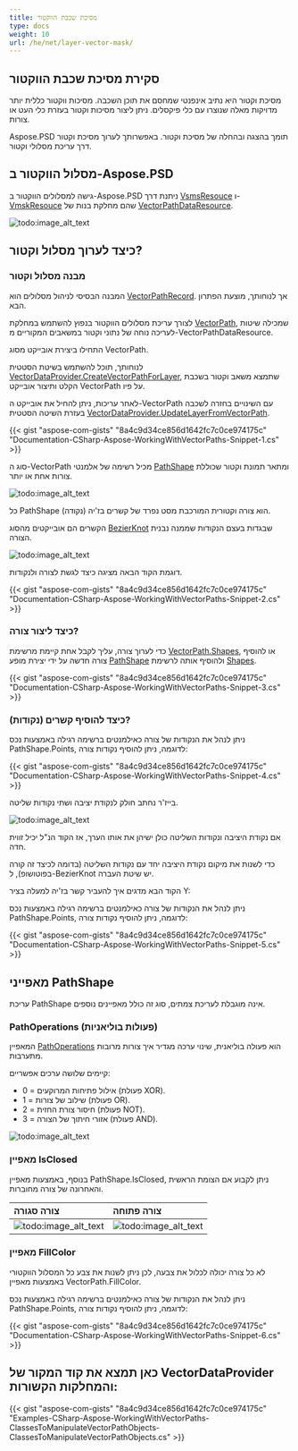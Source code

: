 ```yaml
---
title: מסיכת שכבת הווקטור
type: docs
weight: 10
url: /he/net/layer-vector-mask/
---
```


## **סקירת מסיכת שכבת הווקטור**
מסיכת וקטור היא נתיב אינפנטי שמחסם את תוכן השכבה. מסיכות ווקטור כללית יותר מדויקות מאלה שנוצרו עם כלי פיקסלים. ניתן ליצור מסיכות וקטור בעזרת כלי העט או צורות.

Aspose.PSD תומך בהצגה ובהחלה של מסיכת וקטור. באפשרותך לערוך מסיכת וקטור דרך עריכת מסלולי וקטור.
## **מסלול הווקטור ב-Aspose.PSD**
גישה למסלולים הווקטור ב-Aspose.PSD ניתנת דרך [VsmsResouce](https://reference.aspose.com/psd/net/aspose.psd.fileformats.psd.layers.layerresources/vsmsresource) ו-[VmskResouce](https://reference.aspose.com/psd/net/aspose.psd.fileformats.psd.layers.layerresources/vmskresource) שהם מחלקת בנות של [VectorPathDataResource](https://reference.aspose.com/psd/net/aspose.psd.fileformats.psd.layers.layerresources/vectorpathdataresource).

![todo:image_alt_text](layer-vector-mask_0.png)

## **כיצד לערוך מסלול וקטור?**
### **מבנה מסלול וקטור**
המבנה הבסיסי לניהול מסלולים הוא [VectorPathRecord](https://reference.aspose.com/psd/net/aspose.psd.fileformats.core.vectorpaths/vectorpathrecord). אך לנוחותך, מוצעת הפתרון הבא.


לצורך עריכת מסלולים הווקטור בנפוץ להשתמש במחלקת [VectorPath](https://gist.github.com/aspose-com-gists/8a4c9d34ce856d1642fc7c0ce974175c#file-examples-csharp-aspose-workingwithvectorpaths-classestomanipulatevectorpathobjects-classestomanipulatevectorpathobjects-cs), שמכילה שיטות לעריכה נוחה של נתוני וקטור במשאבים המקוריים מ-VectorPathDataResource.

התחילו ביצירת אובייקט מסוג VectorPath.

לנוחותך, תוכל להשתמש בשיטת הסטטית [VectorDataProvider.CreateVectorPathForLayer](https://gist.github.com/aspose-com-gists/8a4c9d34ce856d1642fc7c0ce974175c#file-examples-csharp-aspose-workingwithvectorpaths-classestomanipulatevectorpathobjects-classestomanipulatevectorpathobjects-cs), שתמצא משאב וקטור בשכבת הקלט ותיצור אובייקט VectorPath על פיו.



לאחר עריכות, ניתן להחיל את אובייקט ה-VectorPath עם השינויים בחזרה לשכבה בעזרת השיטה הסטטית [VectorDataProvider.UpdateLayerFromVectorPath](https://gist.github.com/aspose-com-gists/8a4c9d34ce856d1642fc7c0ce974175c#file-examples-csharp-aspose-workingwithvectorpaths-classestomanipulatevectorpathobjects-classestomanipulatevectorpathobjects-cs).

{{< gist "aspose-com-gists" "8a4c9d34ce856d1642fc7c0ce974175c" "Documentation-CSharp-Aspose-WorkingWithVectorPaths-Snippet-1.cs" >}}

סוג ה-VectorPath מכיל רשימה של אלמנטי [PathShape](https://gist.github.com/aspose-com-gists/8a4c9d34ce856d1642fc7c0ce974175c#file-examples-csharp-aspose-workingwithvectorpaths-classestomanipulatevectorpathobjects-classestomanipulatevectorpathobjects-cs) ומתאר תמונת וקטור שכוללת צורות אחת או יותר.

![todo:image_alt_text](layer-vector-mask_1.png)



כל PathShape הוא צורה וקטורית המורכבת מסט נפרד של קשרים בז'יה (נקודה).

הקשרים הם אובייקטים מהסוג [BezierKnot](https://gist.github.com/aspose-com-gists/8a4c9d34ce856d1642fc7c0ce974175c#file-examples-csharp-aspose-workingwithvectorpaths-classestomanipulatevectorpathobjects-classestomanipulatevectorpathobjects-cs) שבגדות בעצם הנקודות שממנה נבנית הצורה.

![todo:image_alt_text](layer-vector-mask_2.png)

דוגמת הקוד הבאה מציגה כיצד לגשת לצורה ולנקודות.

{{< gist "aspose-com-gists" "8a4c9d34ce856d1642fc7c0ce974175c" "Documentation-CSharp-Aspose-WorkingWithVectorPaths-Snippet-2.cs" >}}
### **כיצד ליצור צורה?**
כדי לערוך צורה, עליך לקבל אחת קיימת מרשימת [VectorPath.Shapes](https://gist.github.com/aspose-com-gists/8a4c9d34ce856d1642fc7c0ce974175c#file-examples-csharp-aspose-workingwithvectorpaths-classestomanipulatevectorpathobjects-classestomanipulatevectorpathobjects-cs), או להוסיף צורה חדשה על ידי יצירת מופע [PathShape](https://gist.github.com/aspose-com-gists/8a4c9d34ce856d1642fc7c0ce974175c#file-examples-csharp-aspose-workingwithvectorpaths-classestomanipulatevectorpathobjects-classestomanipulatevectorpathobjects-cs) ולהוסיף אותה לרשימת [Shapes](https://gist.github.com/aspose-com-gists/8a4c9d34ce856d1642fc7c0ce974175c#file-examples-csharp-aspose-workingwithvectorpaths-classestomanipulatevectorpathobjects-classestomanipulatevectorpathobjects-cs).

{{< gist "aspose-com-gists" "8a4c9d34ce856d1642fc7c0ce974175c" "Documentation-CSharp-Aspose-WorkingWithVectorPaths-Snippet-3.cs" >}}
### **כיצד להוסיף קשרים (נקודות)?**
ניתן לנהל את הנקודות של צורה כאילמנטים ברשימה רגילה באמצעות נכס PathShape.Points, לדוגמה, ניתן להוסיף נקודות צורה:

{{< gist "aspose-com-gists" "8a4c9d34ce856d1642fc7c0ce974175c" "Documentation-CSharp-Aspose-WorkingWithVectorPaths-Snippet-4.cs" >}}



בייז'ר נחתב חולק לנקודת יציבה ושתי נקודות שליטה.

![todo:image_alt_text](layer-vector-mask_3.png)

אם נקודת היציבה ונקודות השליטה כולן ישיהן את אותו הערך, אז הקוד הנ"ל יכיל זווית חדה.

כדי לשנות את מיקום נקודת היציבה יחד עם נקודות השליטה (בדומה לכיצד זה קורה בפוטושופ), ל-BezierKnot יש שיטת העברה.

הקוד הבא מדגים איך להעביר קשר בז'יה למעלה בציר Y:

ניתן לנהל את הנקודות של צורה כאילמנטים ברשימה רגילה באמצעות נכס PathShape.Points, לדוגמה, ניתן להוסיף נקודות צורה:

{{< gist "aspose-com-gists" "8a4c9d34ce856d1642fc7c0ce974175c" "Documentation-CSharp-Aspose-WorkingWithVectorPaths-Snippet-5.cs" >}}


## **מאפייני PathShape**
עריכת PathShape אינה מוגבלת לעריכת צמתים, סוג זה כולל מאפיינים נוספים.
### **PathOperations (פעולות בוליאניות)**
המאפיין [PathOperations](https://reference.aspose.com/psd/net/aspose.psd.fileformats.core.vectorpaths/pathoperations) הוא פעולה בוליאנית, שינוי ערכה מגדיר איך צורות מרובות מתערבות.

קיימים שלושה ערכים אפשריים:

- 0 = אילול פתיחות המרוקעים (פעולת XOR).
- 1 = שילוב של צורות (פעולת OR).
- 2 = חיסור צורת החזית (פעולת NOT).
- 3 = אזורי חיתוך של הצורה (פעולת AND).

![todo:image_alt_text](layer-vector-mask_4.png)
### **מאפיין IsClosed**
בנוסף, באמצעות מאפיין PathShape.IsClosed, ניתן לקבוע אם הצומת הראשית והאחרונה של צורה מחוברות.

|**צורה סגורה**|**צורה פתוחה**|
| :- | :- |
|![todo:image_alt_text](layer-vector-mask_5.png)|![todo:image_alt_text](layer-vector-mask_6.png)|
### **מאפיין FillColor**
לא כל צורה יכולה לכלול את צבעה, לכן ניתן לשנות את צבע כל המסלול הווקטורי באמצעות מאפיין VectorPath.FillColor.

ניתן לנהל את הנקודות של צורה כאילמנטים ברשימה רגילה באמצעות נכס PathShape.Points, לדוגמה, ניתן להוסיף נקודות צורה:

{{< gist "aspose-com-gists" "8a4c9d34ce856d1642fc7c0ce974175c" "Documentation-CSharp-Aspose-WorkingWithVectorPaths-Snippet-6.cs" >}}


## **כאן תמצא את קוד המקור של VectorDataProvider והמחלקות הקשורות:**
{{< gist "aspose-com-gists" "8a4c9d34ce856d1642fc7c0ce974175c" "Examples-CSharp-Aspose-WorkingWithVectorPaths-ClassesToManipulateVectorPathObjects-ClassesToManipulateVectorPathObjects.cs" >}}
